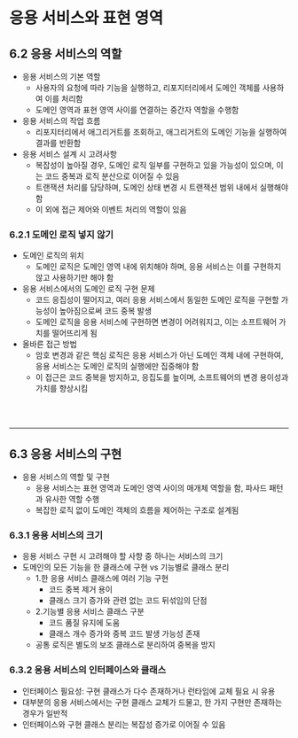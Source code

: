 # 응용 서비스와 표현 영역

## 6.2 응용 서비스의 역할

- 응용 서비스의 기본 역할
    - 사용자의 요청에 따라 기능을 실행하고, 리포지터리에서 도메인 객체를 사용하여 이를 처리함
    - 도메인 영역과 표현 영역 사이를 연결하는 중간자 역할을 수행함
- 응용 서비스의 작업 흐름
    - 리포지터리에서 애그리거트를 조회하고, 애그리거트의 도메인 기능을 실행하여 결과를 반환함
- 응용 서비스 설계 시 고려사항
    - 복잡성이 높아질 경우, 도메인 로직 일부를 구현하고 있을 가능성이 있으며, 이는 코드 중복과 로직 분산으로 이어질 수 있음
    - 트랜잭션 처리를 담당하며, 도메인 상태 변경 시 트랜잭션 범위 내에서 실행해야 함
    - 이 외에 접근 제어와 이벤트 처리의 역할이 있음

### 6.2.1 도메인 로직 넣지 않기

- 도메인 로직의 위치
    - 도메인 로직은 도메인 영역 내에 위치해야 하며, 응용 서비스는 이를 구현하지 않고 사용하기만 해야 함
- 응용 서비스에서의 도메인 로직 구현 문제
    - 코드 응집성이 떨어지고, 여러 응용 서비스에서 동일한 도메인 로직을 구현할 가능성이 높아짐으로써 코드 중복 발생
    - 도메인 로직을 응용 서비스에 구현하면 변경이 어려워지고, 이는 소프트웨어 가치를 떨어뜨리게 됨
- 올바른 접근 방법
    - 암호 변경과 같은 핵심 로직은 응용 서비스가 아닌 도메인 객체 내에 구현하여, 응용 서비스는 도메인 로직의 실행에만 집중해야 함
    - 이 접근은 코드 중복을 방지하고, 응집도를 높이며, 소프트웨어의 변경 용이성과 가치를 향상시킴

<br></br>

--- 

## 6.3 응용 서비스의 구현

- 응용 서비스의 역할 및 구현
  - 응용 서비스는 표현 영역과 도메인 영역 사이의 매개체 역할을 함, 파사드 패턴과 유사한 역할 수행
  - 복잡한 로직 없이 도메인 객체의 흐름을 제어하는 구조로 설계됨

### 6.3.1 응용 서비스의 크기

- 응용 서비스 구현 시 고려해야 할 사항 중 하나는 서비스의 크기
- 도메인의 모든 기능을 한 클래스에 구현 vs 기능별로 클래스 분리
  - 1.한 응용 서비스 클래스에 여러 기능 구현
    - 코드 중복 제거 용이
    - 클래스 크기 증가와 관련 없는 코드 뒤섞임의 단점
  - 2.기능별 응용 서비스 클래스 구분 
    - 코드 품질 유지에 도움 
    - 클래스 개수 증가와 중복 코드 발생 가능성 존재
  - 공통 로직은 별도의 보조 클래스로 분리하여 중복을 방지

### 6.3.2 응용 서비스의 인터페이스와 클래스

- 인터페이스 필요성: 구현 클래스가 다수 존재하거나 런타임에 교체 필요 시 유용
- 대부분의 응용 서비스에서는 구현 클래스 교체가 드물고, 한 가지 구현만 존재하는 경우가 일반적 
- 인터페이스와 구현 클래스 분리는 복잡성 증가로 이어질 수 있음